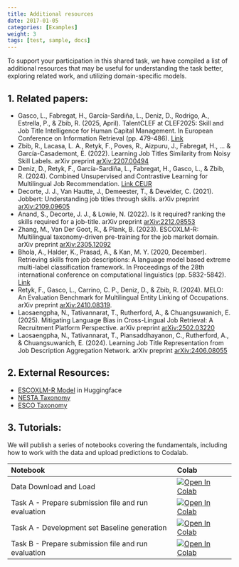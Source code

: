 ```yaml
---
title: Additional resources
date: 2017-01-05
categories: [Examples]
weight: 3
tags: [test, sample, docs]
---
```



To support your participation in this shared task, we have compiled a list of additional resources that may be useful for understanding the task better, exploring related work, and utilizing domain-specific models.

## 1. Related papers:

- Gasco, L., Fabregat, H., García-Sardiña, L., Deniz, D., Rodrigo, A., Estrella, P., & Zbib, R. (2025, April). TalentCLEF at CLEF2025: Skill and Job Title Intelligence for Human Capital Management. In European Conference on Information Retrieval (pp. 479-486). [Link](https://doi.org/10.1007/978-3-031-88720-8_69)
- Zbib, R., Lacasa, L. A., Retyk, F., Poves, R., Aizpuru, J., Fabregat, H., ... & García-Casademont, E. (2022). Learning Job Titles Similarity from Noisy Skill Labels. arXiv preprint [arXiv:2207.00494](https://arxiv.org/abs/2207.00494)
- Deniz, D., Retyk, F., García-Sardiña, L., Fabregat, H., Gasco, L., & Zbib, R. (2024). Combined Unsupervised and Contrastive Learning for Multilingual Job Recommendation. [Link CEUR](https://ceur-ws.org/Vol-3788/RecSysHR2024-paper_3.pdf)
- Decorte, J. J., Van Hautte, J., Demeester, T., & Develder, C. (2021). Jobbert: Understanding job titles through skills. arXiv preprint [arXiv:2109.09605](https://arxiv.org/abs/2109.09605) 
- Anand, S., Decorte, J. J., & Lowie, N. (2022). Is it required? ranking the skills required for a job-title. arXiv preprint [arXiv:2212.08553](https://arxiv.org/abs/2212.08553)
- Zhang, M., Van Der Goot, R., & Plank, B. (2023). ESCOXLM-R: Multilingual taxonomy-driven pre-training for the job market domain. arXiv preprint [arXiv:2305.12092](https://arxiv.org/abs/2305.12092)
- Bhola, A., Halder, K., Prasad, A., & Kan, M. Y. (2020, December). Retrieving skills from job descriptions: A language model based extreme multi-label classification framework. In Proceedings of the 28th international conference on computational linguistics (pp. 5832-5842). [Link](https://aclanthology.org/2020.coling-main.513/)
- Retyk, F., Gasco, L., Carrino, C. P., Deniz, D., & Zbib, R. (2024). MELO: An Evaluation Benchmark for Multilingual Entity Linking of Occupations. arXiv preprint [arXiv:2410.08319](https://arxiv.org/abs/2410.08319).
- Laosaengpha, N., Tativannarat, T., Rutherford, A., & Chuangsuwanich, E. (2025). Mitigating Language Bias in Cross-Lingual Job Retrieval: A Recruitment Platform Perspective. arXiv preprint [arXiv:2502.03220](https://arxiv.org/abs/2502.03220)
- Laosaengpha, N., Tativannarat, T., Piansaddhayanon, C., Rutherford, A., & Chuangsuwanich, E. (2024). Learning Job Title Representation from Job Description Aggregation Network. arXiv preprint [arXiv:2406.08055](https://arxiv.org/abs/2406.08055)


## 2. External Resources: 

- [ESCOXLM-R Model](https://huggingface.co/jjzha/esco-xlm-roberta-large) in Huggingface 
- [NESTA Taxonomy](https://github.com/nestauk/skills-taxonomy-v2)
- [ESCO Taxonomy](https://esco.ec.europa.eu/en/use-esco/download)

## 3. Tutorials: 

We will publish a series of notebooks covering the fundamentals, including how to work with the data and upload predictions to Codalab.

| Notebook                                    | Colab                                                                                                   |
|:--------------------------------------------|:-------------------------------------------------------------------------------------------------------|
| Data Download and Load                      | [![Open In Colab](https://colab.research.google.com/assets/colab-badge.svg)](https://colab.research.google.com/github/TalentCLEF/talentclef_tutorials/blob/main/talentclef2025/TalentCLEF_data_tutorial.ipynb)   |   
| Task A - Prepare submission file and run evaluation                    | [![Open In Colab](https://colab.research.google.com/assets/colab-badge.svg)](https://colab.research.google.com/github/TalentCLEF/talentclef_tutorials/blob/main/talentclef2025/TalentCLEF_submission_creation_tutorial.ipynb)   |   
| Task A - Development set Baseline generation          | [![Open In Colab](https://colab.research.google.com/assets/colab-badge.svg)](https://colab.research.google.com/github/TalentCLEF/talentclef_tutorials/blob/main/talentclef2025/TalentCLEF_TaskA_DevSet_Baseline.ipynb)   |   
| Task B - Prepare submission file and run evaluation          | [![Open In Colab](https://colab.research.google.com/assets/colab-badge.svg)](https://colab.research.google.com/github/TalentCLEF/talentclef_tutorials/blob/main/talentclef2025/TalentCLEF_TaskB_submission_creation_tutorial.ipynb)   |   





